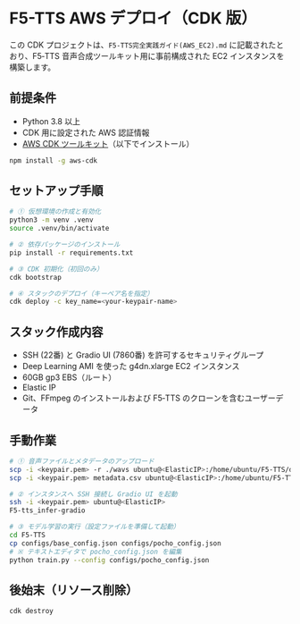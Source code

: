# F5-TTS AWS デプロイ（CDK 版）

この CDK プロジェクトは、`F5-TTS完全実践ガイド(AWS_EC2).md` に記載されたとおり、F5‑TTS 音声合成ツールキット用に事前構成された EC2 インスタンスを構築します。

## 前提条件

* Python 3.8 以上
* CDK 用に設定された AWS 認証情報
* [AWS CDK ツールキット](https://docs.aws.amazon.com/cdk/v2/guide/getting_started.html)（以下でインストール）

```bash
npm install -g aws-cdk
```

## セットアップ手順

```bash
# ① 仮想環境の作成と有効化
python3 -m venv .venv
source .venv/bin/activate

# ② 依存パッケージのインストール
pip install -r requirements.txt

# ③ CDK 初期化（初回のみ）
cdk bootstrap

# ④ スタックのデプロイ（キーペア名を指定）
cdk deploy -c key_name=<your-keypair-name>
```

## スタック作成内容

* SSH (22番) と Gradio UI (7860番) を許可するセキュリティグループ
* Deep Learning AMI を使った g4dn.xlarge EC2 インスタンス
* 60GB gp3 EBS（ルート）
* Elastic IP
* Git、FFmpeg のインストールおよび F5‑TTS のクローンを含むユーザーデータ

## 手動作業

```bash
# ① 音声ファイルとメタデータのアップロード
scp -i <keypair.pem> -r ./wavs ubuntu@<ElasticIP>:/home/ubuntu/F5-TTS/data/pocho/
scp -i <keypair.pem> metadata.csv ubuntu@<ElasticIP>:/home/ubuntu/F5-TTS/data/pocho/

# ② インスタンスへ SSH 接続し Gradio UI を起動
ssh -i <keypair.pem> ubuntu@<ElasticIP>
F5-tts_infer-gradio

# ③ モデル学習の実行（設定ファイルを準備して起動）
cd F5-TTS
cp configs/base_config.json configs/pocho_config.json
# ※ テキストエディタで pocho_config.json を編集
python train.py --config configs/pocho_config.json
```

## 後始末（リソース削除）

```bash
cdk destroy
```
